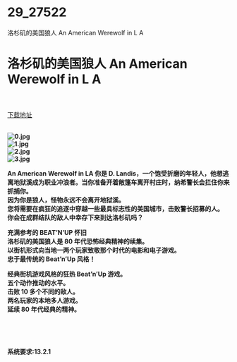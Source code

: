 # 29_27522
洛杉矶的美国狼人 An American Werewolf in L A
# 洛杉矶的美国狼人 An American Werewolf in L A
 <br/></br>
[下载地址](https://www.switch520.cc/article/27522 "下载地址")
<br/></br>

<p><strong><img title="0.jpg" src="https://www.switch520.cc/muke_img/2022_02_25_bc2c58dfeefd2.jpg" alt="0.jpg"></strong><br>
<strong><img title="1.jpg" src="https://www.switch520.cc/muke_img/2022_02_25_635123780a8f5.jpg" alt="1.jpg"></strong><br>
<strong><img title="2.jpg" src="https://www.switch520.cc/muke_img/2022_02_25_73632d1c6de98.jpg" alt="2.jpg"></strong><br>
<strong><img title="3.jpg" src="https://www.switch520.cc/muke_img/2022_02_25_271a996e1716e.jpg" alt="3.jpg">&nbsp;</strong></p>
<p><strong>An American Werewolf in LA 你是 D. Landis，一个饱受折磨的年轻人，他想逃离地狱溪成为职业冲浪者。当你准备开着敞篷车离开村庄时，纳希警长会拦住你来抓捕你。</strong><br>
<strong>因为你是狼人，怪物永远不会离开地狱溪。</strong><br>
<strong>您将需要在疯狂的追逐中穿越一些最具标志性的美国城市，击败警长招募的人。</strong><br>
<strong>你会在成群结队的敌人中幸存下来到达洛杉矶吗？</strong></p>
<p><strong>充满参考的 BEAT’N’UP 怀旧</strong><br>
<strong>洛杉矶的美国狼人是 80 年代恐怖经典精神的续集。</strong><br>
<strong>以街机形式向当地一两个玩家致敬那个时代的电影和电子游戏。</strong><br>
<strong>忠于最传统的 Beat’n’Up 风格！</strong></p>
<p><strong>经典街机游戏风格的狂热 Beat’n’Up 游戏。</strong><br>
<strong>五个动作推动的水平。</strong><br>
<strong>击败 10 多个不同的敌人。</strong><br>
<strong>两名玩家的本地多人游戏。</strong><br>
<strong>延续 80 年代经典的精神。</strong></p>
<p>&nbsp;</p>
<p>&nbsp;</p>
<p><strong>系统要求:13.2.1</strong></p>



